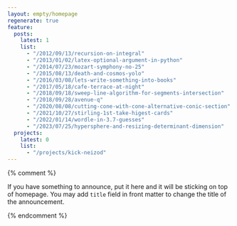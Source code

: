 ```yaml
---
layout: empty/homepage
regenerate: true
feature:
  posts:
    latest: 1
    list:
      - "/2012/09/13/recursion-on-integral"
      - "/2013/01/02/latex-optional-argument-in-python"
      - "/2014/07/23/mozart-symphony-no-25"
      - "/2015/08/13/death-and-cosmos-yolo"
      - "/2016/03/08/lets-write-something-into-books"
      - "/2017/05/18/cafe-terrace-at-night"
      - "/2018/09/18/sweep-line-algorithm-for-segments-intersection"
      - "/2018/09/28/avenue-q"
      - "/2020/08/08/cutting-cone-with-cone-alternative-conic-section"
      - "/2021/10/27/stirling-1st-take-higest-cards"
      - "/2022/01/14/wordle-in-3.7-guesses"
      - "/2023/07/25/hypersphere-and-resizing-determinant-dimension"
  projects:
    latest: 0
    list:
      - "/projects/kick-neizod"
---
```


{% comment %}

If you have something to announce, put it here and it will be sticking on top of homepage. You may add `title` field in front matter to change the title of the announcement.


{% endcomment %}
